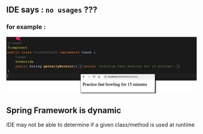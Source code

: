 ## IDE says : `no usages` ??? 

### for example : 
![img.png](img.png)

## Spring Framework is dynamic 
IDE may not be able to determine if a given class/method is used at runtime 

